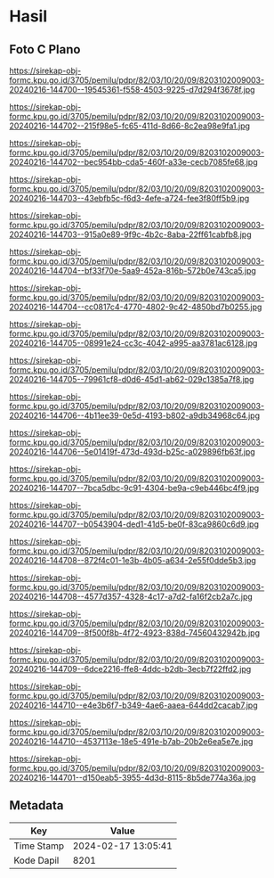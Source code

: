 # Hasil

## Foto C Plano

https://sirekap-obj-formc.kpu.go.id/3705/pemilu/pdpr/82/03/10/20/09/8203102009003-20240216-144700--19545361-f558-4503-9225-d7d294f3678f.jpg

https://sirekap-obj-formc.kpu.go.id/3705/pemilu/pdpr/82/03/10/20/09/8203102009003-20240216-144702--215f98e5-fc65-411d-8d66-8c2ea98e9fa1.jpg

https://sirekap-obj-formc.kpu.go.id/3705/pemilu/pdpr/82/03/10/20/09/8203102009003-20240216-144702--bec954bb-cda5-460f-a33e-cecb7085fe68.jpg

https://sirekap-obj-formc.kpu.go.id/3705/pemilu/pdpr/82/03/10/20/09/8203102009003-20240216-144703--43ebfb5c-f6d3-4efe-a724-fee3f80ff5b9.jpg

https://sirekap-obj-formc.kpu.go.id/3705/pemilu/pdpr/82/03/10/20/09/8203102009003-20240216-144703--915a0e89-9f9c-4b2c-8aba-22ff61cabfb8.jpg

https://sirekap-obj-formc.kpu.go.id/3705/pemilu/pdpr/82/03/10/20/09/8203102009003-20240216-144704--bf33f70e-5aa9-452a-816b-572b0e743ca5.jpg

https://sirekap-obj-formc.kpu.go.id/3705/pemilu/pdpr/82/03/10/20/09/8203102009003-20240216-144704--cc0817c4-4770-4802-9c42-4850bd7b0255.jpg

https://sirekap-obj-formc.kpu.go.id/3705/pemilu/pdpr/82/03/10/20/09/8203102009003-20240216-144705--08991e24-cc3c-4042-a995-aa3781ac6128.jpg

https://sirekap-obj-formc.kpu.go.id/3705/pemilu/pdpr/82/03/10/20/09/8203102009003-20240216-144705--79961cf8-d0d6-45d1-ab62-029c1385a7f8.jpg

https://sirekap-obj-formc.kpu.go.id/3705/pemilu/pdpr/82/03/10/20/09/8203102009003-20240216-144706--4b11ee39-0e5d-4193-b802-a9db34968c64.jpg

https://sirekap-obj-formc.kpu.go.id/3705/pemilu/pdpr/82/03/10/20/09/8203102009003-20240216-144706--5e01419f-473d-493d-b25c-a029896fb63f.jpg

https://sirekap-obj-formc.kpu.go.id/3705/pemilu/pdpr/82/03/10/20/09/8203102009003-20240216-144707--7bca5dbc-9c91-4304-be9a-c9eb446bc4f9.jpg

https://sirekap-obj-formc.kpu.go.id/3705/pemilu/pdpr/82/03/10/20/09/8203102009003-20240216-144707--b0543904-ded1-41d5-be0f-83ca9860c6d9.jpg

https://sirekap-obj-formc.kpu.go.id/3705/pemilu/pdpr/82/03/10/20/09/8203102009003-20240216-144708--872f4c01-1e3b-4b05-a634-2e55f0dde5b3.jpg

https://sirekap-obj-formc.kpu.go.id/3705/pemilu/pdpr/82/03/10/20/09/8203102009003-20240216-144708--4577d357-4328-4c17-a7d2-fa16f2cb2a7c.jpg

https://sirekap-obj-formc.kpu.go.id/3705/pemilu/pdpr/82/03/10/20/09/8203102009003-20240216-144709--8f500f8b-4f72-4923-838d-74560432942b.jpg

https://sirekap-obj-formc.kpu.go.id/3705/pemilu/pdpr/82/03/10/20/09/8203102009003-20240216-144709--6dce2216-ffe8-4ddc-b2db-3ecb7f22ffd2.jpg

https://sirekap-obj-formc.kpu.go.id/3705/pemilu/pdpr/82/03/10/20/09/8203102009003-20240216-144710--e4e3b6f7-b349-4ae6-aaea-644dd2cacab7.jpg

https://sirekap-obj-formc.kpu.go.id/3705/pemilu/pdpr/82/03/10/20/09/8203102009003-20240216-144710--4537113e-18e5-491e-b7ab-20b2e6ea5e7e.jpg

https://sirekap-obj-formc.kpu.go.id/3705/pemilu/pdpr/82/03/10/20/09/8203102009003-20240216-144701--d150eab5-3955-4d3d-8115-8b5de774a36a.jpg


## Metadata

| Key        | Value               |
| ---------- | ------------------- |
| Time Stamp | 2024-02-17 13:05:41 |
| Kode Dapil | 8201                |



